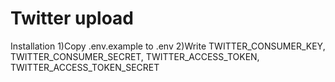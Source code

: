 # Twitter upload

Installation 
1)Copy .env.example to .env
2)Write TWITTER_CONSUMER_KEY, TWITTER_CONSUMER_SECRET, TWITTER_ACCESS_TOKEN, TWITTER_ACCESS_TOKEN_SECRET


